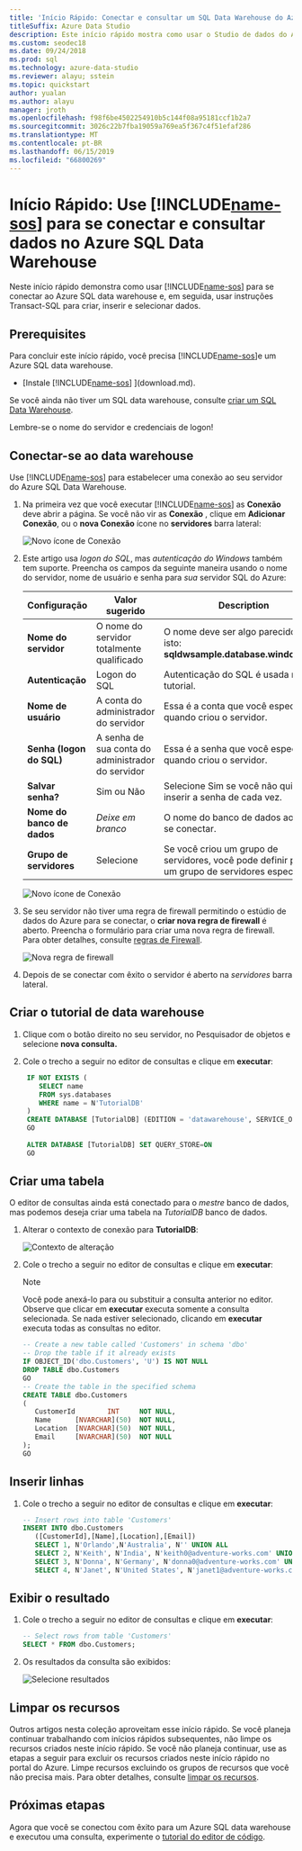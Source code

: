 ```yaml
---
title: 'Início Rápido: Conectar e consultar um SQL Data Warehouse do Azure'
titleSuffix: Azure Data Studio
description: Este início rápido mostra como usar o Studio de dados do Azure para se conectar a um SQL Data Warehouse do Azure e executar uma consulta
ms.custom: seodec18
ms.date: 09/24/2018
ms.prod: sql
ms.technology: azure-data-studio
ms.reviewer: alayu; sstein
ms.topic: quickstart
author: yualan
ms.author: alayu
manager: jroth
ms.openlocfilehash: f98f6be4502254910b5c144f08a95181ccf1b2a7
ms.sourcegitcommit: 3026c22b7fba19059a769ea5f367c4f51efaf286
ms.translationtype: MT
ms.contentlocale: pt-BR
ms.lasthandoff: 06/15/2019
ms.locfileid: "66800269"
---
```

# <a name="quickstart-use-includename-sosincludesname-sos-shortmd-to-connect-and-query-data-in-azure-sql-data-warehouse"></a>Início Rápido: Use [!INCLUDE[name-sos](../includes/name-sos-short.md)] para se conectar e consultar dados no Azure SQL Data Warehouse

Neste início rápido demonstra como usar [!INCLUDE[name-sos](../includes/name-sos-short.md)] para se conectar ao Azure SQL data warehouse e, em seguida, usar instruções Transact-SQL para criar, inserir e selecionar dados. 

## <a name="prerequisites"></a>Prerequisites
Para concluir este início rápido, você precisa [!INCLUDE[name-sos](../includes/name-sos-short.md)]e um Azure SQL data warehouse.

- [Instale [!INCLUDE[name-sos](../includes/name-sos-short.md)] ](download.md).

Se você ainda não tiver um SQL data warehouse, consulte [criar um SQL Data Warehouse](https://docs.microsoft.com/azure/sql-data-warehouse/sql-data-warehouse-get-started-provision).

Lembre-se o nome do servidor e credenciais de logon!


## <a name="connect-to-your-data-warehouse"></a>Conectar-se ao data warehouse

Use [!INCLUDE[name-sos](../includes/name-sos-short.md)] para estabelecer uma conexão ao seu servidor do Azure SQL Data Warehouse.

1. Na primeira vez que você executar [!INCLUDE[name-sos](../includes/name-sos-short.md)] as **Conexão** deve abrir a página. Se você não vir as **Conexão** , clique em **Adicionar Conexão**, ou o **nova Conexão** ícone no **servidores** barra lateral:
   
   ![Novo ícone de Conexão](media/quickstart-sql-dw/new-connection-icon.png)

2. Este artigo usa *logon do SQL*, mas *autenticação do Windows* também tem suporte. Preencha os campos da seguinte maneira usando o nome do servidor, nome de usuário e senha para *sua* servidor SQL do Azure:

   | Configuração       | Valor sugerido | Description |
   | ------------ | ------------------ | ------------------------------------------------- | 
   | **Nome do servidor** | O nome do servidor totalmente qualificado | O nome deve ser algo parecido com isto: **sqldwsample.database.windows.net** |
   | **Autenticação** | Logon do SQL| Autenticação do SQL é usada neste tutorial. |
   | **Nome de usuário** | A conta do administrador do servidor | Essa é a conta que você especificou quando criou o servidor. |
   | **Senha (logon do SQL)** | A senha de sua conta do administrador do servidor | Essa é a senha que você especificou quando criou o servidor. |
   | **Salvar senha?** | Sim ou Não | Selecione Sim se você não quiser inserir a senha de cada vez. |
   | **Nome do banco de dados** | *Deixe em branco* | O nome do banco de dados ao qual se conectar. |
   | **Grupo de servidores** | Selecione <Default> | Se você criou um grupo de servidores, você pode definir para um grupo de servidores específicos. | 

   ![Novo ícone de Conexão](media/quickstart-sql-dw/new-connection-screen.png) 

3. Se seu servidor não tiver uma regra de firewall permitindo o estúdio de dados do Azure para se conectar, o **criar nova regra de firewall** é aberto. Preencha o formulário para criar uma nova regra de firewall. Para obter detalhes, consulte [regras de Firewall](https://docs.microsoft.com/azure/sql-database/sql-database-firewall-configure).

   ![Nova regra de firewall](media/quickstart-sql-dw/firewall.png)  

4. Depois de se conectar com êxito o servidor é aberto na *servidores* barra lateral.

## <a name="create-the-tutorial-data-warehouse"></a>Criar o tutorial de data warehouse
1. Clique com o botão direito no seu servidor, no Pesquisador de objetos e selecione **nova consulta.**

1. Cole o trecho a seguir no editor de consultas e clique em **executar**:

   ```sql
    IF NOT EXISTS (
       SELECT name
       FROM sys.databases
       WHERE name = N'TutorialDB'
    )
    CREATE DATABASE [TutorialDB] (EDITION = 'datawarehouse', SERVICE_OBJECTIVE='DW100');
    GO  
    
    ALTER DATABASE [TutorialDB] SET QUERY_STORE=ON
    GO
   ```


## <a name="create-a-table"></a>Criar uma tabela

O editor de consultas ainda está conectado para o *mestre* banco de dados, mas podemos deseja criar uma tabela na *TutorialDB* banco de dados. 

1. Alterar o contexto de conexão para **TutorialDB**:

   ![Contexto de alteração](media/quickstart-sql-database/change-context.png)


1. Cole o trecho a seguir no editor de consultas e clique em **executar**:

   > [!NOTE]
   > Você pode anexá-lo para ou substituir a consulta anterior no editor. Observe que clicar em **executar** executa somente a consulta selecionada. Se nada estiver selecionado, clicando em **executar** executa todas as consultas no editor.

   ```sql
   -- Create a new table called 'Customers' in schema 'dbo'
   -- Drop the table if it already exists
   IF OBJECT_ID('dbo.Customers', 'U') IS NOT NULL
   DROP TABLE dbo.Customers
   GO
   -- Create the table in the specified schema
   CREATE TABLE dbo.Customers
   (
      CustomerId        INT     NOT NULL,
      Name      [NVARCHAR](50)  NOT NULL,
      Location  [NVARCHAR](50)  NOT NULL,
      Email     [NVARCHAR](50)  NOT NULL
   );
   GO
   ```


## <a name="insert-rows"></a>Inserir linhas

1. Cole o trecho a seguir no editor de consultas e clique em **executar**:

   ```sql
   -- Insert rows into table 'Customers'
   INSERT INTO dbo.Customers
      ([CustomerId],[Name],[Location],[Email])
      SELECT 1, N'Orlando',N'Australia', N'' UNION ALL
      SELECT 2, N'Keith', N'India', N'keith0@adventure-works.com' UNION ALL
      SELECT 3, N'Donna', N'Germany', N'donna0@adventure-works.com' UNION ALL
      SELECT 4, N'Janet', N'United States', N'janet1@adventure-works.com'
   ```


## <a name="view-the-result"></a>Exibir o resultado
1. Cole o trecho a seguir no editor de consultas e clique em **executar**:

   ```sql
   -- Select rows from table 'Customers'
   SELECT * FROM dbo.Customers;
   ```

1. Os resultados da consulta são exibidos:

   ![Selecione resultados](media/quickstart-sql-dw/select-results.png)


## <a name="clean-up-resources"></a>Limpar os recursos

Outros artigos nesta coleção aproveitam esse início rápido. Se você planeja continuar trabalhando com inícios rápidos subsequentes, não limpe os recursos criados neste início rápido. Se você não planeja continuar, use as etapas a seguir para excluir os recursos criados neste início rápido no portal do Azure.
Limpe recursos excluindo os grupos de recursos que você não precisa mais. Para obter detalhes, consulte [limpar os recursos](https://docs.microsoft.com/azure/sql-database/sql-database-get-started-portal#clean-up-resources).


## <a name="next-steps"></a>Próximas etapas

Agora que você se conectou com êxito para um Azure SQL data warehouse e executou uma consulta, experimente o [tutorial do editor de código](tutorial-sql-editor.md).
